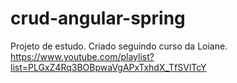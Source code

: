 # crud-angular-spring
Projeto de estudo. 
Criado seguindo curso da Loiane.
https://www.youtube.com/playlist?list=PLGxZ4Rq3BOBpwaVgAPxTxhdX_TfSVlTcY

